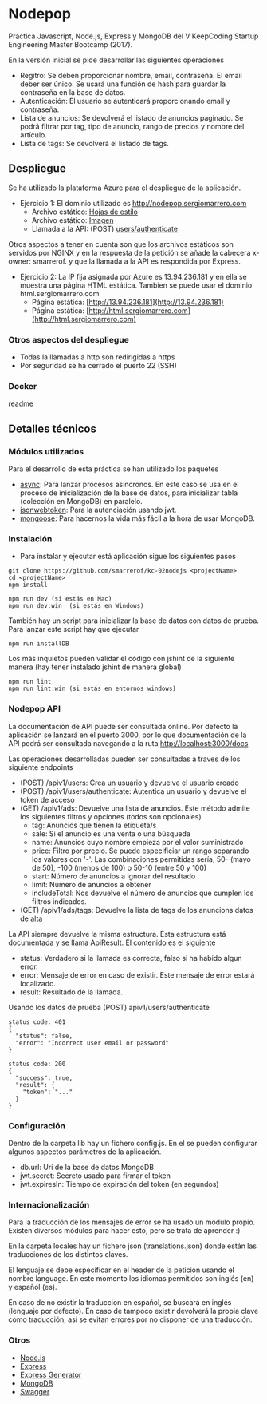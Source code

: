# Nodepop
Práctica Javascript, Node.js, Express y MongoDB del V KeepCoding Startup Engineering Master Bootcamp (2017).
 
En la versión inicial se pide desarrollar las siguientes operaciones
* Regitro: Se deben proporcionar nombre, email, contraseña. El email deber ser único. Se usará una función de hash para guardar la contraseña en la base de datos.
* Autenticación: El usuario se autenticará proporcionando email y contraseña.
* Lista de anuncios: Se devolverá el listado de anuncios paginado. Se podrá filtrar por tag, tipo de anuncio, rango de precios y nombre del artículo.
* Lista de tags: Se devolverá el listado de tags.

## Despliegue
Se ha utilizado la plataforma Azure para el despliegue de la aplicación.
* Ejercicio 1: El dominio utilizado es http://nodepop.sergiomarrero.com
  * Archivo estático: [Hojas de estilo](https://nodepop.sergiomarrero.com/stylesheets/style.css)
  * Archivo estático: [Imagen](https://nodepop.sergiomarrero.com/images/ads/bici.png)
  * Llamada a la API: (POST) [users/authenticate](https://nodepop.sergiomarrero.com/apiv1/users/authenticate)
  
Otros aspectos a tener en cuenta son que los archivos estáticos son servidos por NGINX y en la respuesta de la petición se añade la cabecera x-owner: smarrerof. y que la llamada a la API es respondida por Express.

* Ejercicio 2: La IP fija asignada por Azure es 13.94.236.181 y en ella se muestra una página HTML estática. Tambien se puede usar el dominio html.sergiomarrero.com
  * Página estática: [http://13.94.236.181](http://13.94.236.181)
  * Página estática: [http://html.sergiomarrero.com](http://html.sergiomarrero.com)

### Otros aspectos del despliegue
* Todas la llamadas a http son redirigidas a https
* Por seguridad se ha cerrado el puerto 22 (SSH)

### Docker
[readme](https://github.com/smarrerof/kc-devops)

## Detalles técnicos
### Módulos utilizados
Para el desarrollo de esta práctica se han utilizado los paquetes
* [async](https://www.npmjs.com/package/async): Para lanzar procesos asíncronos. En este caso se usa en el proceso de inicialización de la base de datos, para inicializar tabla (colección en MongoDB) en paralelo.
* [jsonwebtoken](https://www.npmjs.com/package/jsonwebtoken): Para la autenciación usando jwt.
* [mongoose](https://www.npmjs.com/package/mongoose): Para hacernos la vida más fácil a la hora de usar MongoDB.

### Instalación
* Para instalar y ejecutar está aplicación sigue los siguientes pasos
```
git clone https://github.com/smarrerof/kc-02nodejs <projectName>
cd <projectName>
npm install

npm run dev (si estás en Mac)
npm run dev:win  (si estás en Windows)
```

También hay un script para inicializar la base de datos con datos de prueba. Para lanzar este script hay que ejecutar
```
npm run installDB
```

Los más inquietos pueden validar el código con jshint de la siguiente manera (hay tener instalado jshint de manera global)
```
npm run lint
npm run lint:win (si estás en entornos windows)
```

### Nodepop API
La documentación de API puede ser consultada online. Por defecto la aplicación se lanzará en el puerto 3000, por lo que documentación de la API podrá ser consultada navegando a la ruta [http://localhost:3000/docs](http://localhost:3000/docs)

Las operaciones desarrolladas pueden ser consultadas a traves de los siguiente endpoints
* (POST) /apiv1/users: Crea un usuario y devuelve el usuario creado
* (POST) /apiv1/users/authenticate: Autentica un usuario y devuelve el token de acceso
* (GET) /apiv1/ads: Devuelve una lista de anuncios. Este método admite los siguientes filtros y opciones (todos son opcionales)
  * tag: Anuncios que tienen la etiqueta/s
  * sale: Si el anuncio es una venta o una búsqueda
  * name: Anuncios cuyo nombre empieza por el valor suministrado
  * price: Filtro por precio. Se puede especificiar un rango separando los valores con '-'. Las combinaciones permitidas sería, 50- (mayo de 50), -100 (menos de 100) o 50-10 (entre 50 y 100)
  * start: Número de anuncios a ignorar del resultado
  * limit: Número de anuncios a obtener
  * includeTotal: Nos devuelve el número de anuncios que cumplen los filtros indicados.
* (GET) /apiv1/ads/tags: Devuelve la lista de tags de los anuncions datos de alta

La API siempre devuelve la misma estructura. Esta estructura está documentada y se llama ApiResult. El contenido es el siguiente
* status: Verdadero si la llamada es correcta, falso si ha habido algun error.
* error: Mensaje de error en caso de existir. Este mensaje de error estará localizado.
* result: Resultado de la llamada.

Usando los datos de prueba
(POST) apiv1/users/authenticate
```
status code: 401
{
  "status": false,
  "error": "Incorrect user email or password"
}
```
```
status code: 200
{
  "success": true,
  "result": {
    "token": "..."
  }
}
```

### Configuración
Dentro de la carpeta lib hay un fichero config.js. En el se pueden configurar algunos aspectos parámetros de la aplicación.
* db.url: Uri de la base de datos MongoDB
* jwt.secret: Secreto usado para firmar el token
* jwt.expiresIn: Tiempo de expiración del token (en segundos)

### Internacionalización
Para la traducción de los mensajes de error se ha usado un módulo propio. Existen diversos módulos para hacer esto, pero se trata de aprender :)

En la carpeta locales hay un fichero json (translations.json) donde están las traducciones de los distintos claves.

El lenguaje se debe especificar en el header de la petición usando el nombre language. En este momento los idiomas permitidos son inglés (en) y español (es).

En caso de no existir la traduccion en español, se buscará en inglés (lenguaje por defecto). En caso de tampoco existir devolverá la propia clave como traducción, así se evitan errores por no disponer de una traducción.

### Otros
* [Node.js](https://nodejs.org)
* [Express](http://expressjs.com)
* [Express Generator](https://www.npmjs.com/package/express-generator)
* [MongoDB](https://www.mongodb.com/)
* [Swagger](http://swagger.io/)
